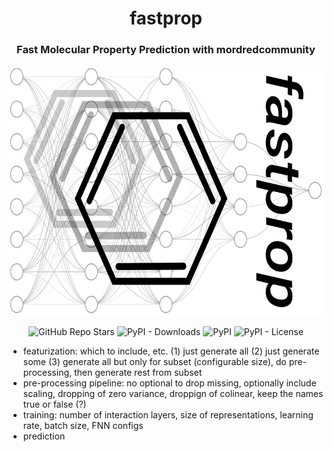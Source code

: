<h1 align="center">fastprop</h1> 
<h3 align="center">Fast Molecular Property Prediction with mordredcommunity</h3>

<p align="center">  
  <img alt="fastproplogo" height="400" src="https://github.com/JacksonBurns/fastprop/blob/main/fastprop_logo.png">
</p> 
<p align="center">
  <img alt="GitHub Repo Stars" src="https://img.shields.io/github/stars/JacksonBurns/fastprop?style=social">
  <img alt="PyPI - Downloads" src="https://img.shields.io/pypi/dm/fastprop">
  <img alt="PyPI" src="https://img.shields.io/pypi/v/fastprop">
  <img alt="PyPI - License" src="https://img.shields.io/github/license/JacksonBurns/fastprop">
</p>

 - featurization: which to include, etc.
(1) just generate all (2) just generate some (3) generate all but only for subset (configurable size), do pre-processing, then generate rest from subset
 - pre-processing pipeline: no optional to drop missing, optionally include scaling, dropping of zero variance, droppign of colinear, keep the names true or false (?)
 - training: number of interaction layers, size of representations, learning rate, batch size, FNN configs 
 - prediction
